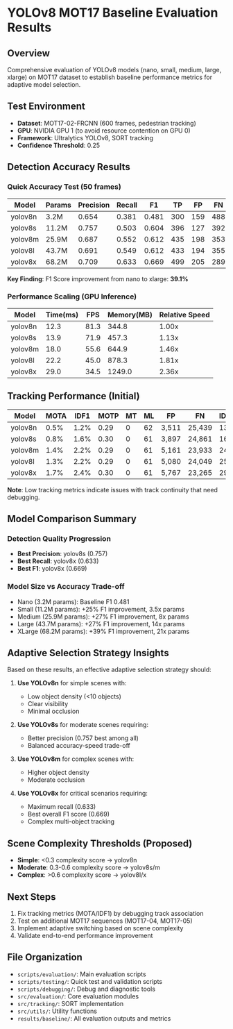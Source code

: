 # YOLOv8 MOT17 Baseline Evaluation Results

## Overview
Comprehensive evaluation of YOLOv8 models (nano, small, medium, large, xlarge) on MOT17 dataset to establish baseline performance metrics for adaptive model selection.

## Test Environment
- **Dataset**: MOT17-02-FRCNN (600 frames, pedestrian tracking)
- **GPU**: NVIDIA GPU 1 (to avoid resource contention on GPU 0)
- **Framework**: Ultralytics YOLOv8, SORT tracking
- **Confidence Threshold**: 0.25

## Detection Accuracy Results

### Quick Accuracy Test (50 frames)
| Model     | Params | Precision | Recall | F1    | TP  | FP  | FN  | Det/Frame |
|-----------|--------|-----------|--------|-------|-----|-----|-----|-----------|
| yolov8n   | 3.2M   | 0.654     | 0.381  | 0.481 | 300 | 159 | 488 | 9.18      |
| yolov8s   | 11.2M  | 0.757     | 0.503  | 0.604 | 396 | 127 | 392 | 10.46     |
| yolov8m   | 25.9M  | 0.687     | 0.552  | 0.612 | 435 | 198 | 353 | 12.66     |
| yolov8l   | 43.7M  | 0.691     | 0.549  | 0.612 | 433 | 194 | 355 | 12.54     |
| yolov8x   | 68.2M  | 0.709     | 0.633  | 0.669 | 499 | 205 | 289 | 14.08     |

**Key Finding**: F1 Score improvement from nano to xlarge: **39.1%**

### Performance Scaling (GPU Inference)
| Model     | Time(ms) | FPS   | Memory(MB) | Relative Speed |
|-----------|----------|-------|------------|----------------|
| yolov8n   | 12.3     | 81.3  | 344.8      | 1.00x          |
| yolov8s   | 13.9     | 71.9  | 457.3      | 1.13x          |
| yolov8m   | 18.0     | 55.6  | 644.9      | 1.46x          |
| yolov8l   | 22.2     | 45.0  | 878.3      | 1.81x          |
| yolov8x   | 29.0     | 34.5  | 1249.0     | 2.36x          |

## Tracking Performance (Initial)
| Model     | MOTA  | IDF1  | MOTP | MT | ML | FP    | FN     | ID_sw | Frag |
|-----------|-------|-------|------|----|----|-------|--------|-------|------|
| yolov8n   | 0.5%  | 1.2%  | 0.29 | 0  | 62 | 3,511 | 25,439 | 13    | 36   |
| yolov8s   | 0.8%  | 1.6%  | 0.30 | 0  | 61 | 3,897 | 24,861 | 16    | 44   |
| yolov8m   | 1.4%  | 2.2%  | 0.29 | 0  | 61 | 5,161 | 23,933 | 24    | 66   |
| yolov8l   | 1.3%  | 2.2%  | 0.29 | 0  | 61 | 5,080 | 24,049 | 25    | 68   |
| yolov8x   | 1.7%  | 2.4%  | 0.30 | 0  | 61 | 5,767 | 23,265 | 29    | 75   |

**Note**: Low tracking metrics indicate issues with track continuity that need debugging.

## Model Comparison Summary

### Detection Quality Progression
- **Best Precision**: yolov8s (0.757)
- **Best Recall**: yolov8x (0.633)
- **Best F1**: yolov8x (0.669)

### Model Size vs Accuracy Trade-off
- Nano (3.2M params): Baseline F1 0.481
- Small (11.2M params): +25% F1 improvement, 3.5x params
- Medium (25.9M params): +27% F1 improvement, 8x params
- Large (43.7M params): +27% F1 improvement, 14x params
- XLarge (68.2M params): +39% F1 improvement, 21x params

## Adaptive Selection Strategy Insights

Based on these results, an effective adaptive selection strategy should:

1. **Use YOLOv8n** for simple scenes with:
   - Low object density (<10 objects)
   - Clear visibility
   - Minimal occlusion

2. **Use YOLOv8s** for moderate scenes requiring:
   - Better precision (0.757 best among all)
   - Balanced accuracy-speed trade-off

3. **Use YOLOv8m** for complex scenes with:
   - Higher object density
   - Moderate occlusion

4. **Use YOLOv8x** for critical scenarios requiring:
   - Maximum recall (0.633)
   - Best overall F1 score (0.669)
   - Complex multi-object tracking

## Scene Complexity Thresholds (Proposed)
- **Simple**: <0.3 complexity score → yolov8n
- **Moderate**: 0.3-0.6 complexity score → yolov8s/m
- **Complex**: >0.6 complexity score → yolov8l/x

## Next Steps
1. Fix tracking metrics (MOTA/IDF1) by debugging track association
2. Test on additional MOT17 sequences (MOT17-04, MOT17-05)
3. Implement adaptive switching based on scene complexity
4. Validate end-to-end performance improvement

## File Organization
- `scripts/evaluation/`: Main evaluation scripts
- `scripts/testing/`: Quick test and validation scripts
- `scripts/debugging/`: Debug and diagnostic tools
- `src/evaluation/`: Core evaluation modules
- `src/tracking/`: SORT implementation
- `src/utils/`: Utility functions
- `results/baseline/`: All evaluation outputs and metrics
